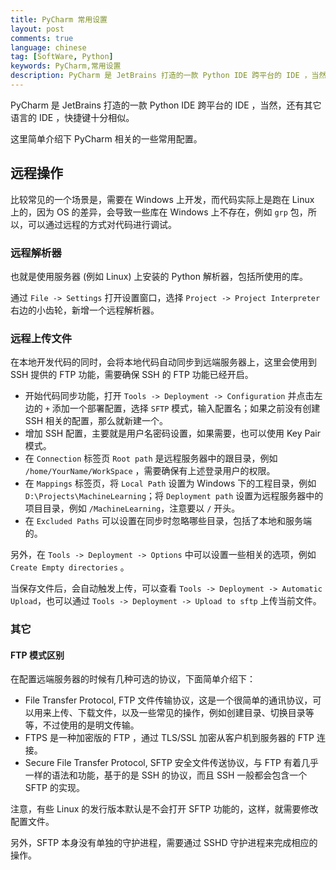 ```yaml
---
title: PyCharm 常用设置
layout: post
comments: true
language: chinese
tag: [SoftWare, Python]
keywords: PyCharm,常用设置
description: PyCharm 是 JetBrains 打造的一款 Python IDE 跨平台的 IDE ，当然，还有其它语言的 IDE ，快捷键十分相似。这里简单介绍下 PyCharm 相关的一些常用配置。
---
```


PyCharm 是 JetBrains 打造的一款 Python IDE 跨平台的 IDE ，当然，还有其它语言的 IDE ，快捷键十分相似。

这里简单介绍下 PyCharm 相关的一些常用配置。

<!-- more -->

## 远程操作

比较常见的一个场景是，需要在 Windows 上开发，而代码实际上是跑在 Linux 上的，因为 OS 的差异，会导致一些库在 Windows 上不存在，例如 `grp` 包，所以，可以通过远程的方式对代码进行调试。

### 远程解析器

也就是使用服务器 (例如 Linux) 上安装的 Python 解析器，包括所使用的库。

通过 `File -> Settings` 打开设置窗口，选择 `Project -> Project Interpreter` 右边的小齿轮，新增一个远程解析器。

### 远程上传文件

在本地开发代码的同时，会将本地代码自动同步到远端服务器上，这里会使用到 SSH 提供的 FTP 功能，需要确保 SSH 的 FTP 功能已经开启。

* 开始代码同步功能，打开 `Tools -> Deployment -> Configuration` 并点击左边的 `+` 添加一个部署配置，选择 `SFTP` 模式，输入配置名；如果之前没有创建 SSH 相关的配置，那么就新建一个。
* 增加 SSH 配置，主要就是用户名密码设置，如果需要，也可以使用 Key Pair 模式。
* 在 `Connection` 标签页 `Root path` 是远程服务器中的跟目录，例如 `/home/YourName/WorkSpace` ，需要确保有上述登录用户的权限。
* 在 `Mappings` 标签页，将 `Local Path` 设置为 Windows 下的工程目录，例如 `D:\Projects\MachineLearning`；将 `Deployment path` 设置为远程服务器中的项目目录，例如 `/MachineLearning`，注意要以 `/` 开头。
* 在 `Excluded Paths` 可以设置在同步时忽略哪些目录，包括了本地和服务端的。

另外，在 `Tools -> Deployment -> Options` 中可以设置一些相关的选项，例如 `Create Empty directories` 。

当保存文件后，会自动触发上传，可以查看 `Tools -> Deployment -> Automatic Upload`，也可以通过 `Tools -> Deployment -> Upload to sftp` 上传当前文件。

### 其它

#### FTP 模式区别

在配置远端服务器的时候有几种可选的协议，下面简单介绍下：

* File Transfer Protocol, FTP 文件传输协议，这是一个很简单的通讯协议，可以用来上传、下载文件，以及一些常见的操作，例如创建目录、切换目录等等，不过使用的是明文传输。
* FTPS 是一种加密版的 FTP ，通过 TLS/SSL 加密从客户机到服务器的 FTP 连接。
* Secure File Transfer Protocol, SFTP 安全文件传送协议，与 FTP 有着几乎一样的语法和功能，基于的是 SSH 的协议，而且 SSH 一般都会包含一个 SFTP 的实现。

注意，有些 Linux 的发行版本默认是不会打开 SFTP 功能的，这样，就需要修改配置文件。

另外，SFTP 本身没有单独的守护进程，需要通过 SSHD 守护进程来完成相应的操作。

